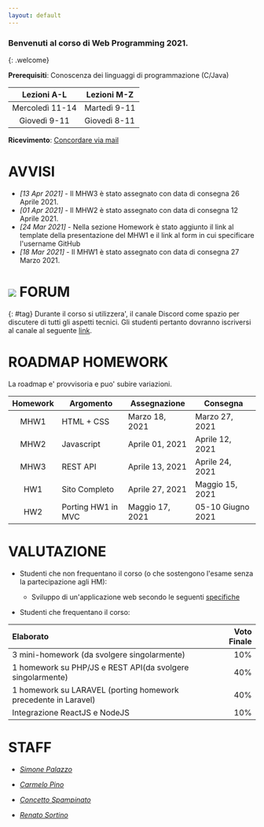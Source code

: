 ```yaml
---
layout: default
---
```


### Benvenuti al corso di Web Programming 2021.
{: .welcome} 

**Prerequisiti**: Conoscenza dei linguaggi di programmazione (C/Java)  

| Lezioni A-L     | Lezioni M-Z   |
| :----------:    | --------------|
| Mercoledì 11-14 | Martedì 9-11  |
| Giovedì 9-11    | Giovedì 8-11  |

**Ricevimento**: [Concordare via mail](#staff) 


# AVVISI

- *[13 Apr 2021]* - Il MHW3 è stato assegnato con data di consegna 26 Aprile 2021.
- *[01 Apr 2021]* - Il MHW2 è stato assegnato con data di consegna 12 Aprile 2021.
- *[24 Mar 2021]* - Nella sezione Homework è stato aggiunto il link al template della presentazione del MHW1 e il link al form in cui specificare l'username GitHub
- _[18 Mar 2021]_ - Il MHW1 è stato assegnato con data di consegna 27 Marzo 2021. 

# ![](https://img.shields.io/badge/-7289DA?style=flat&logo=discord&logoColor=white) FORUM 
{: #tag}
Durante il corso si utilizzera', il canale Discord come spazio per discutere di tutti gli aspetti tecnici. Gli studenti pertanto dovranno iscriversi al canale al seguente [link](https://discord.gg/Haz2TkaXxW).


# ROADMAP HOMEWORK
La roadmap e' provvisoria e puo' subire variazioni.

| Homework | Argomento          | Assegnazione    | Consegna          |
| :-------:| ------------------ | --------------- | -------          |
| MHW1     | HTML + CSS         | Marzo 18, 2021  | Marzo 27, 2021    |
| MHW2     | Javascript         | Aprile 01, 2021  | Aprile 12, 2021   |
| MHW3     | REST API           | Aprile 13, 2021 | Aprile 24, 2021   |
| HW1      | Sito Completo      | Aprile 27, 2021 | Maggio 15, 2021   |
| HW2      | Porting HW1 in MVC | Maggio 17, 2021 | 05-10 Giugno 2021    |

# VALUTAZIONE

- Studenti che non frequentano il corso (o che sostengono l'esame senza la partecipazione agli HM):

  - Sviluppo di un'applicazione web secondo le seguenti [specifiche][404]

- Studenti che frequentano il corso:

| Elaborato     | Voto Finale   |
| :--------     |    -------: |
| 3 mini-homework (da svolgere singolarmente) | 10% |
| 1 homework su PHP/JS e REST API(da svolgere singolarmente)    | 40%  |
| 1 homework su LARAVEL (porting homework precedente in Laravel) | 40% |
| Integrazione ReactJS e NodeJS | 10% |




# STAFF

- *[Simone Palazzo](mailto:palazzosim@dieei.unict.it)*

- *[Carmelo Pino](mailto:cpino@dieei.unict.it)*

- *[Concetto Spampinato](mailto:cspampin@dieei.unict.it)*

- *[Renato Sortino](mailto:renato.sortino@phd.unict.it)*


[404]: /web-programming-course/fallback
